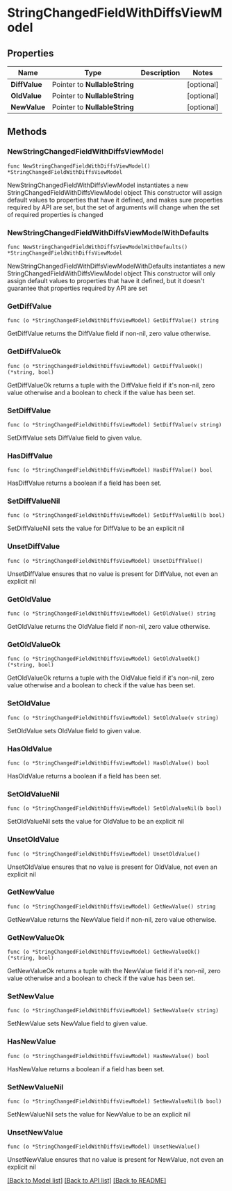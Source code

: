 # StringChangedFieldWithDiffsViewModel

## Properties

Name | Type | Description | Notes
------------ | ------------- | ------------- | -------------
**DiffValue** | Pointer to **NullableString** |  | [optional] 
**OldValue** | Pointer to **NullableString** |  | [optional] 
**NewValue** | Pointer to **NullableString** |  | [optional] 

## Methods

### NewStringChangedFieldWithDiffsViewModel

`func NewStringChangedFieldWithDiffsViewModel() *StringChangedFieldWithDiffsViewModel`

NewStringChangedFieldWithDiffsViewModel instantiates a new StringChangedFieldWithDiffsViewModel object
This constructor will assign default values to properties that have it defined,
and makes sure properties required by API are set, but the set of arguments
will change when the set of required properties is changed

### NewStringChangedFieldWithDiffsViewModelWithDefaults

`func NewStringChangedFieldWithDiffsViewModelWithDefaults() *StringChangedFieldWithDiffsViewModel`

NewStringChangedFieldWithDiffsViewModelWithDefaults instantiates a new StringChangedFieldWithDiffsViewModel object
This constructor will only assign default values to properties that have it defined,
but it doesn't guarantee that properties required by API are set

### GetDiffValue

`func (o *StringChangedFieldWithDiffsViewModel) GetDiffValue() string`

GetDiffValue returns the DiffValue field if non-nil, zero value otherwise.

### GetDiffValueOk

`func (o *StringChangedFieldWithDiffsViewModel) GetDiffValueOk() (*string, bool)`

GetDiffValueOk returns a tuple with the DiffValue field if it's non-nil, zero value otherwise
and a boolean to check if the value has been set.

### SetDiffValue

`func (o *StringChangedFieldWithDiffsViewModel) SetDiffValue(v string)`

SetDiffValue sets DiffValue field to given value.

### HasDiffValue

`func (o *StringChangedFieldWithDiffsViewModel) HasDiffValue() bool`

HasDiffValue returns a boolean if a field has been set.

### SetDiffValueNil

`func (o *StringChangedFieldWithDiffsViewModel) SetDiffValueNil(b bool)`

 SetDiffValueNil sets the value for DiffValue to be an explicit nil

### UnsetDiffValue
`func (o *StringChangedFieldWithDiffsViewModel) UnsetDiffValue()`

UnsetDiffValue ensures that no value is present for DiffValue, not even an explicit nil
### GetOldValue

`func (o *StringChangedFieldWithDiffsViewModel) GetOldValue() string`

GetOldValue returns the OldValue field if non-nil, zero value otherwise.

### GetOldValueOk

`func (o *StringChangedFieldWithDiffsViewModel) GetOldValueOk() (*string, bool)`

GetOldValueOk returns a tuple with the OldValue field if it's non-nil, zero value otherwise
and a boolean to check if the value has been set.

### SetOldValue

`func (o *StringChangedFieldWithDiffsViewModel) SetOldValue(v string)`

SetOldValue sets OldValue field to given value.

### HasOldValue

`func (o *StringChangedFieldWithDiffsViewModel) HasOldValue() bool`

HasOldValue returns a boolean if a field has been set.

### SetOldValueNil

`func (o *StringChangedFieldWithDiffsViewModel) SetOldValueNil(b bool)`

 SetOldValueNil sets the value for OldValue to be an explicit nil

### UnsetOldValue
`func (o *StringChangedFieldWithDiffsViewModel) UnsetOldValue()`

UnsetOldValue ensures that no value is present for OldValue, not even an explicit nil
### GetNewValue

`func (o *StringChangedFieldWithDiffsViewModel) GetNewValue() string`

GetNewValue returns the NewValue field if non-nil, zero value otherwise.

### GetNewValueOk

`func (o *StringChangedFieldWithDiffsViewModel) GetNewValueOk() (*string, bool)`

GetNewValueOk returns a tuple with the NewValue field if it's non-nil, zero value otherwise
and a boolean to check if the value has been set.

### SetNewValue

`func (o *StringChangedFieldWithDiffsViewModel) SetNewValue(v string)`

SetNewValue sets NewValue field to given value.

### HasNewValue

`func (o *StringChangedFieldWithDiffsViewModel) HasNewValue() bool`

HasNewValue returns a boolean if a field has been set.

### SetNewValueNil

`func (o *StringChangedFieldWithDiffsViewModel) SetNewValueNil(b bool)`

 SetNewValueNil sets the value for NewValue to be an explicit nil

### UnsetNewValue
`func (o *StringChangedFieldWithDiffsViewModel) UnsetNewValue()`

UnsetNewValue ensures that no value is present for NewValue, not even an explicit nil

[[Back to Model list]](../README.md#documentation-for-models) [[Back to API list]](../README.md#documentation-for-api-endpoints) [[Back to README]](../README.md)


